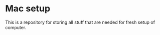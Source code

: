 # Mac setup

This is a repository for storing all stuff that are needed for fresh setup of computer.
